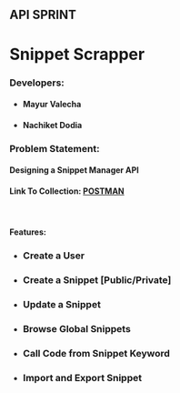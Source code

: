<h2>API SPRINT</h2>
<h1>Snippet Scrapper</h1>
<h3>Developers: </h3>
<ul>
<li><h4><bold>Mayur Valecha</bold></h4></li>
<li><h4><bold>Nachiket Dodia</bold></h4></li>
</ul>

<h3>Problem Statement: </h3>
<h4>Designing a Snippet Manager API</h4>
<h4>Link To Collection: <a href="https://www.postman.com/warped-desert-963349/workspace/api-sprint-snippetscrapper/collection/21569191-0bed227a-e423-4c69-9622-6f7aa1b7f32f?action=share&creator=21569191">POSTMAN</a></h4>
<br />
<h4>Features: </h4>
<ul>
<li><h3>Create a User</h3></li>
<li><h3>Create a Snippet [Public/Private]</h3></li>
<li><h3>Update a Snippet</h3></li>
<li><h3>Browse Global Snippets</h3></li>
<li><h3>Call Code from Snippet Keyword</h3></li>
<li><h3>Import and Export Snippet</h3></li>
</ul>


